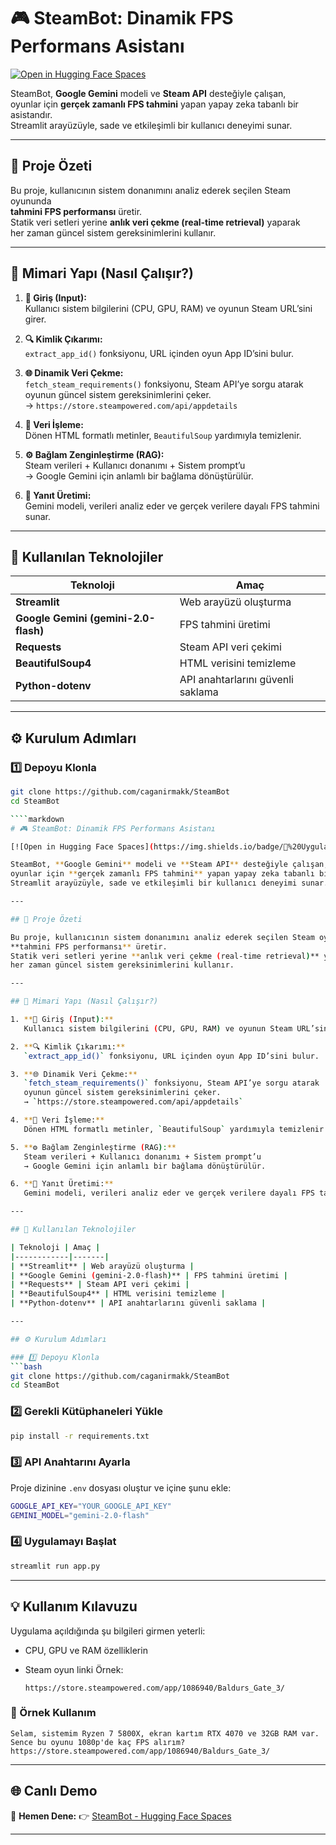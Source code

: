 
# 🎮 SteamBot: Dinamik FPS Performans Asistanı

[![Open in Hugging Face Spaces](https://img.shields.io/badge/🚀%20Uygulamayı%20Aç-Click%20Here-blue?style=for-the-badge)](https://huggingface.co/spaces/caganirmak/SteamBot)

SteamBot, **Google Gemini** modeli ve **Steam API** desteğiyle çalışan,  
oyunlar için **gerçek zamanlı FPS tahmini** yapan yapay zeka tabanlı bir asistandır.  
Streamlit arayüzüyle, sade ve etkileşimli bir kullanıcı deneyimi sunar.

---

## 📘 Proje Özeti

Bu proje, kullanıcının sistem donanımını analiz ederek seçilen Steam oyununda  
**tahmini FPS performansı** üretir.  
Statik veri setleri yerine **anlık veri çekme (real-time retrieval)** yaparak  
her zaman güncel sistem gereksinimlerini kullanır.

---

## 🧠 Mimari Yapı (Nasıl Çalışır?)

1. **🎯 Giriş (Input):**  
   Kullanıcı sistem bilgilerini (CPU, GPU, RAM) ve oyunun Steam URL’sini girer.

2. **🔍 Kimlik Çıkarımı:**  
   `extract_app_id()` fonksiyonu, URL içinden oyun App ID’sini bulur.

3. **🌐 Dinamik Veri Çekme:**  
   `fetch_steam_requirements()` fonksiyonu, Steam API’ye sorgu atarak  
   oyunun güncel sistem gereksinimlerini çeker.  
   → `https://store.steampowered.com/api/appdetails`

4. **🧹 Veri İşleme:**  
   Dönen HTML formatlı metinler, `BeautifulSoup` yardımıyla temizlenir.

5. **⚙️ Bağlam Zenginleştirme (RAG):**  
   Steam verileri + Kullanıcı donanımı + Sistem prompt’u  
   → Google Gemini için anlamlı bir bağlama dönüştürülür.

6. **💬 Yanıt Üretimi:**  
   Gemini modeli, verileri analiz eder ve gerçek verilere dayalı FPS tahmini sunar.

---

## 🧩 Kullanılan Teknolojiler

| Teknoloji | Amaç |
|------------|-------|
| **Streamlit** | Web arayüzü oluşturma |
| **Google Gemini (gemini-2.0-flash)** | FPS tahmini üretimi |
| **Requests** | Steam API veri çekimi |
| **BeautifulSoup4** | HTML verisini temizleme |
| **Python-dotenv** | API anahtarlarını güvenli saklama |

---

## ⚙️ Kurulum Adımları

### 1️⃣ Depoyu Klonla
```bash
git clone https://github.com/caganirmakk/SteamBot
cd SteamBot

````markdown
# 🎮 SteamBot: Dinamik FPS Performans Asistanı

[![Open in Hugging Face Spaces](https://img.shields.io/badge/🚀%20Uygulamayı%20Aç-Click%20Here-blue?style=for-the-badge)](https://huggingface.co/spaces/caganirmak/SteamBot)

SteamBot, **Google Gemini** modeli ve **Steam API** desteğiyle çalışan,  
oyunlar için **gerçek zamanlı FPS tahmini** yapan yapay zeka tabanlı bir asistandır.  
Streamlit arayüzüyle, sade ve etkileşimli bir kullanıcı deneyimi sunar.

---

## 📘 Proje Özeti

Bu proje, kullanıcının sistem donanımını analiz ederek seçilen Steam oyununda  
**tahmini FPS performansı** üretir.  
Statik veri setleri yerine **anlık veri çekme (real-time retrieval)** yaparak  
her zaman güncel sistem gereksinimlerini kullanır.

---

## 🧠 Mimari Yapı (Nasıl Çalışır?)

1. **🎯 Giriş (Input):**  
   Kullanıcı sistem bilgilerini (CPU, GPU, RAM) ve oyunun Steam URL’sini girer.

2. **🔍 Kimlik Çıkarımı:**  
   `extract_app_id()` fonksiyonu, URL içinden oyun App ID’sini bulur.

3. **🌐 Dinamik Veri Çekme:**  
   `fetch_steam_requirements()` fonksiyonu, Steam API’ye sorgu atarak  
   oyunun güncel sistem gereksinimlerini çeker.  
   → `https://store.steampowered.com/api/appdetails`

4. **🧹 Veri İşleme:**  
   Dönen HTML formatlı metinler, `BeautifulSoup` yardımıyla temizlenir.

5. **⚙️ Bağlam Zenginleştirme (RAG):**  
   Steam verileri + Kullanıcı donanımı + Sistem prompt’u  
   → Google Gemini için anlamlı bir bağlama dönüştürülür.

6. **💬 Yanıt Üretimi:**  
   Gemini modeli, verileri analiz eder ve gerçek verilere dayalı FPS tahmini sunar.

---

## 🧩 Kullanılan Teknolojiler

| Teknoloji | Amaç |
|------------|-------|
| **Streamlit** | Web arayüzü oluşturma |
| **Google Gemini (gemini-2.0-flash)** | FPS tahmini üretimi |
| **Requests** | Steam API veri çekimi |
| **BeautifulSoup4** | HTML verisini temizleme |
| **Python-dotenv** | API anahtarlarını güvenli saklama |

---

## ⚙️ Kurulum Adımları

### 1️⃣ Depoyu Klonla
```bash
git clone https://github.com/caganirmakk/SteamBot
cd SteamBot
````

### 2️⃣ Gerekli Kütüphaneleri Yükle

```bash
pip install -r requirements.txt
```

### 3️⃣ API Anahtarını Ayarla

Proje dizinine `.env` dosyası oluştur ve içine şunu ekle:

```bash
GOOGLE_API_KEY="YOUR_GOOGLE_API_KEY"
GEMINI_MODEL="gemini-2.0-flash"
```

### 4️⃣ Uygulamayı Başlat

```bash
streamlit run app.py
```

---

## 💡 Kullanım Kılavuzu

Uygulama açıldığında şu bilgileri girmen yeterli:

* CPU, GPU ve RAM özelliklerin
* Steam oyun linki
  Örnek:

  ```
  https://store.steampowered.com/app/1086940/Baldurs_Gate_3/
  ```

### 🧠 Örnek Kullanım

```
Selam, sistemim Ryzen 7 5800X, ekran kartım RTX 4070 ve 32GB RAM var.
Sence bu oyunu 1080p'de kaç FPS alırım?
https://store.steampowered.com/app/1086940/Baldurs_Gate_3/
```

---

## 🌐 Canlı Demo

🎯 **Hemen Dene:**
👉 [SteamBot - Hugging Face Spaces](https://huggingface.co/spaces/caganirmak/SteamBot)

---



```
